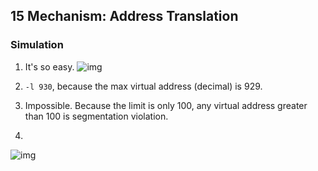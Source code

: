 ## 15 Mechanism: Address Translation

### Simulation

1. It's so easy. ![img](https://gitee.com/ChobitsY/ostep/raw/master/Chapter%2015/images/1.png)

2. `-l 930`, because the max virtual address (decimal) is 929.

3. Impossible. Because the limit is only 100, any virtual address greater than 100 is segmentation violation.

4. 

![img](https://gitee.com/ChobitsY/ostep/raw/master/Chapter%2015/images/2.png)
